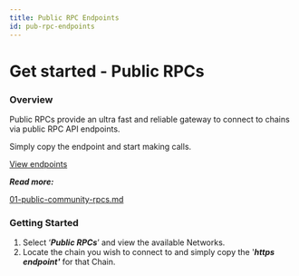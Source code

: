 ```yaml
---
title: Public RPC Endpoints
id: pub-rpc-endpoints
---
```


# Get started - Public RPCs

### Overview

Public RPCs provide an ultra fast and reliable gateway to connect to chains via public RPC API endpoints.

Simply copy the endpoint and start making calls.

[View endpoints](https://www.ankr.com/protocol/public/)

_**Read more:**_

[01-public-community-rpcs.md](Build/1V2/01-public-community-rpcs.md)


### Getting Started

1. Select ‘_**Public RPCs**_’ and view the available Networks. 
2. Locate the chain you wish to connect to and simply copy the '_**https endpoint'**_ for that Chain.


